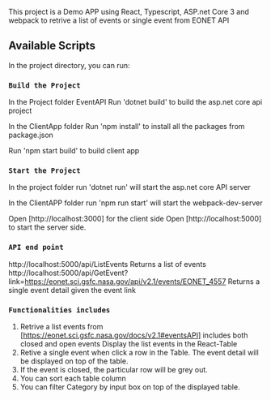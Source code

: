 This project is a Demo APP using React, Typescript, ASP.net Core 3 and webpack to retrive a list of events or single event from EONET API



## Available Scripts

In the project directory, you can run:

### `Build the Project`
In the Project folder EventAPI
Run 'dotnet build' to build the asp.net core api project

In the ClientApp folder
Run 'npm install' to install all the packages from package.json

Run 'npm start build' to build client app

### `Start the Project`

In the project folder 
run 'dotnet run' will start the asp.net core API server

In the ClientAPP folder 
run 'npm run start' will start the webpack-dev-server

Open [http://localhost:3000] for the client side
Open [http://localhost:5000] to start the server side.


### `API end point`

http://localhost:5000/api/ListEvents  Returns a list of events
http://localhost:5000/api/GetEvent?link=https://eonet.sci.gsfc.nasa.gov/api/v2.1/events/EONET_4557      Returns a single event detail given the event link

### `Functionalities includes`
1. Retrive a list events from [https://eonet.sci.gsfc.nasa.gov/docs/v2.1#eventsAPI] includes both closed and open events
   Display the list events in the React-Table
2. Retive a single event when click a row in the Table. The event detail will be displayed on top of the table.
3. If the event is closed, the particular row will be grey out.
4. You can sort each table column
5. You can filter Category by input box on top of the displayed table.
